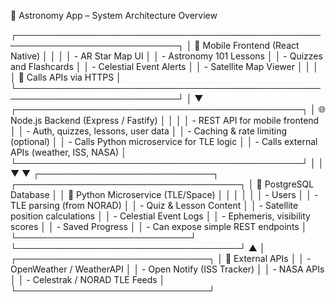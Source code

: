 🌌 Astronomy App – System Architecture Overview

┌────────────────────────────────────────────────────────────────────────────┐
│                            🌠 Mobile Frontend (React Native)               │
│                                                                            │
│   - AR Star Map UI                                                         │
│   - Astronomy 101 Lessons                                                  │
│   - Quizzes and Flashcards                                                 │
│   - Celestial Event Alerts                                                 │
│   - Satellite Map Viewer                                                   │
│                                                                            │
│   📡 Calls APIs via HTTPS                                                  │
└────────────────────────────────────────────────────────────────────────────┘
                    │
                    ▼
┌──────────────────────────────────────────────┐
│      🌐 Node.js Backend (Express / Fastify)   │
│                                              │
│  - REST API for mobile frontend              │
│  - Auth, quizzes, lessons, user data         │
│  - Caching & rate limiting (optional)        │
│  - Calls Python microservice for TLE logic   │
│  - Calls external APIs (weather, ISS, NASA)  │
└──────────────────────────────────────────────┘
        │                          │
        ▼                          ▼
┌────────────────────────────┐    ┌────────────────────────────────────┐
│  🐘 PostgreSQL Database     │    │ 🐍 Python Microservice (TLE/Space) │
│                            │    │                                    │
│  - Users                   │    │ - TLE parsing (from NORAD)         │
│  - Quiz & Lesson Content   │    │ - Satellite position calculations  │
│  - Celestial Event Logs    │    │ - Ephemeris, visibility scores     │
│  - Saved Progress          │    │ - Can expose simple REST endpoints │
└────────────────────────────┘    └────────────────────────────────────┘
                                         ▲
                                         │
                          ┌───────────────────────────────┐
                          │ 🔭 External APIs               │
                          │ - OpenWeather / WeatherAPI     │
                          │ - Open Notify (ISS Tracker)    │
                          │ - NASA APIs                    │
                          │ - Celestrak / NORAD TLE Feeds  │
                          └───────────────────────────────┘
